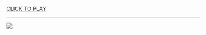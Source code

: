 
<a href="https://premium76.site?title=snake_._io_game&ref=12M">CLICK TO PLAY</a></h3>
<hr>

<a href="https://premium76.site?title=snake_._io_game&ref=12M"><img src="https://clearcache.store/games.png"></a>


